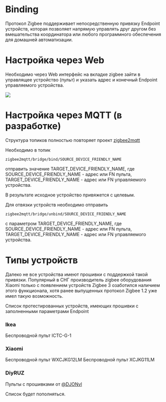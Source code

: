 # Binding

Протокол Zigbee поддерживает непосредственную привязку Endpoint устройств, которая позволяет  напрямую управлять друг другом без вмешательства координатора или любого программного обеспечения для домашней автоматизации.


# Настройка через Web 

Необходимо через Web интерфейс на вкладке zigbee зайти в управлящее устройство  (пульт) и указать адрес и конечный Endpoint управляемого устройства. 

![](binding.jpg)


# Настройка через MQTT (в разработке)

Структура топиков полностью повторяет проект [zigbee2mqtt](https://www.zigbee2mqtt.io/information/binding.html)

Необходимо в топик 

```
zigbee2mqtt/bridge/bind/SOURCE_DEVICE_FRIENDLY_NAME
```
отправить значение TARGET_DEVICE_FRIENDLY_NAME, где SOURCE_DEVICE_FRIENDLY_NAME - адрес или FN пульта, TARGET_DEVICE_FRIENDLY_NAME - адрес или FN управляемого устройства.

В результате  исходное устройство привяжется с целевым.  

Для отвязки устройств необходимо отправить 

```
zigbee2mqtt/bridge/unbind/SOURCE_DEVICE_FRIENDLY_NAME
```
с параметром TARGET_DEVICE_FRIENDLY_NAME,  где SOURCE_DEVICE_FRIENDLY_NAME - адрес или FN пульта, TARGET_DEVICE_FRIENDLY_NAME - адрес или FN управляемого устройства.






# Типы устройств
Далеко не все устройства имеют прошивки с поддержкой такой привязки. Популярный в СНГ производитель zigbee оборудования Xiaomi только с появлением устройств Zigbee 3 озаботился наличием этого функционала, хотя ранее  выпущенных протокол Zigbee 1.2 уже имел такую возможность. 

Список протестированных устройств, имеющих прошивки с заполненными параметрами Endpoint

### Ikea
Беспроводной пульт ICTC-G-1 

### Xiaomi 
Беспроводной пульт WXCJKG12LM
Беспроводной пульт XCJKG11LM

### DiyRUZ

Пульты с прошивками от  [@DJONvl](https://modkam.ru/?p=1264)


Список будет пополняться.

